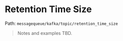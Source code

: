 # Retention Time Size

Path: `messagequeue/kafka/topic/retention_time_size`

> Notes and examples TBD.
